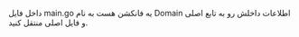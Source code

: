 داخل فایل
main.go
یه فانکشن هست به نام
Domain
اطلاعات داخلش رو به تابع اصلی و فایل اصلی منتقل کنید.
